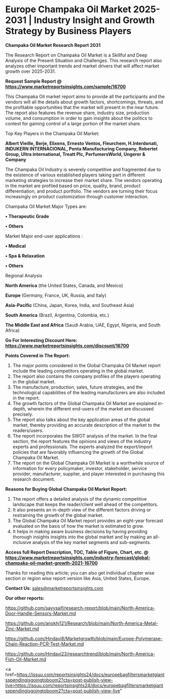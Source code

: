  # Europe Champaka Oil Market 2025-2031 | Industry Insight and Growth Strategy by Business Players

<strong>Champaka Oil Market Research Report 2031</strong>

The Research Report on Champaka Oil Market is a Skillful and Deep Analysis of the Present Situation and Challenges. This research report also analyzes other important trends and market drivers that will affect market growth over 2025-2031.

<strong>Request Sample Report @ <a href=https://www.marketreportsinsights.com/sample/16700>https://www.marketreportsinsights.com/sample/16700</a></strong>

This Champaka Oil market report aims to provide all the participants and the vendors will all the details about growth factors, shortcomings, threats, and the profitable opportunities that the market will present in the near future. The report also features the revenue share, industry size, production volume, and consumption in order to gain insights about the politics to contest for gaining control of a large portion of the market share.

Top Key Players in the Champaka Oil Market:

<strong>Albert Vieille, Berje, Elixens, Ernesto Ventos, Fleurchem, H.Interdonati, INDUKERN INTERNACIONAL, Penta Manufacturing Company, Robertet Group, Ultra international, Treatt Plc, PerfumersWorld, Ungerer & Company</strong>

The Champaka Oil Industry is severely competitive and fragmented due to the existence of various established players taking part in different marketing strategies to increase their market share. The vendors operating in the market are profiled based on price, quality, brand, product differentiation, and product portfolio. The vendors are turning their focus increasingly on product customization through customer interaction.

Champaka Oil Market Major Types are:

<strong>• Therapeutic Grade

• Others</strong>

Market Major end-user applications :

<strong>• Medical

• Spa & Relaxation

• Others</strong>

Regional Analysis

</u><strong><b>North America</b></strong> (the United States, Canada, and Mexico)

<strong><b>Europe </b></strong>(Germany, France, UK, Russia, and Italy)

<strong><b>Asia-Pacific</b></strong> (China, Japan, Korea, India, and Southeast Asia)

<strong><b>South America</b></strong> (Brazil, Argentina, Colombia, etc.)

<strong><b>The Middle East and Africa</b></strong> (Saudi Arabia, UAE, Egypt, Nigeria, and South Africa)

<strong>Go For Interesting Discount Here: <a href=https://www.marketreportsinsights.com/discount/16700>https://www.marketreportsinsights.com/discount/16700</a></strong>

<strong>Points Covered in The Report:</strong>
<ol>
  <li>The major points considered in the Global Champaka Oil Market report include the leading competitors operating in the global market.</li>
  <li>The report also contains the company profiles of the players operating in the global market.</li>
  <li>The manufacture, production, sales, future strategies, and the technological capabilities of the leading manufacturers are also included in the report.</li>
  <li>The growth factors of the Global Champaka Oil Market are explained in-depth, wherein the different end-users of the market are discussed precisely.</li>
  <li>The report also talks about the key application areas of the global market, thereby providing an accurate description of the market to the readers/users.</li>
  <li>The report incorporates the SWOT analysis of the market. In the final section, the report features the opinions and views of the industry experts and professionals. The experts analyzed the export/import policies that are favorably influencing the growth of the Global Champaka Oil Market.</li>
  <li>The report on the Global Champaka Oil Market is a worthwhile source of information for every policymaker, investor, stakeholder, service provider, manufacturer, supplier, and player interested in purchasing this research document.</li>
</ol>
<strong>Reasons for Buying Global Champaka Oil Market Report:</strong>

<ol>
  <li>The report offers a detailed analysis of the dynamic competitive landscape that keeps the reader/client well ahead of the competitors.</li>
  <li>It also presents an in-depth view of the different factors driving or restraining the growth of the global market.</li>
  <li>The Global Champaka Oil Market report provides an eight-year forecast evaluated on the basis of how the market is estimated to grow.</li>
  <li>It helps in making aware business decisions by having providing thorough insights insights into the global market and by making an all-inclusive analysis of the key market segments and sub-segments.</li>
</ol>
<strong>Access full Report Description, TOC, Table of Figure, Chart, etc. @ <a href=https://www.marketreportsinsights.com/industry-forecast/global-champaka-oil-market-growth-2021-16700>https://www.marketreportsinsights.com/industry-forecast/global-champaka-oil-market-growth-2021-16700</a></strong>


Thanks for reading this article; you can also get individual chapter wise section or region wise report version like Asia, United States, Europe.

<strong>Contact Us:</strong>
sales@marketreportsinsights.com

<strong>Our other reports:</strong>

<a href=https://github.com/sayysaif/research-report/blob/main/North-America-Door-Handle-Sensors-Market.md>https://github.com/sayysaif/research-report/blob/main/North-America-Door-Handle-Sensors-Market.md</a>

<a href=https://github.com/anokhi121/Research/blob/main/North-America-Metal-Zinc-Market.md>https://github.com/anokhi121/Research/blob/main/North-America-Metal-Zinc-Market.md</a>

<a href=https://github.com/Hindavi8/Marketgrowth/blob/main/Europe-Polymerase-Chain-Reaction-PCR-Test-Market.md>https://github.com/Hindavi8/Marketgrowth/blob/main/Europe-Polymerase-Chain-Reaction-PCR-Test-Market.md</a>

<a href=https://github.com/Hindavi23/researchtrend/blob/main/North-America-Fish-Oil-Market.md>https://github.com/Hindavi23/researchtrend/blob/main/North-America-Fish-Oil-Market.md</a>

<a href=https://issuu.com/reportsinsights24/docs/europebagfiltersmarketgiantsspendingisgoingtoboom2?cta=post-publish-view-live>https://issuu.com/reportsinsights24/docs/europebagfiltersmarketgiantsspendingisgoingtoboom2?cta=post-publish-view-live</a>"
